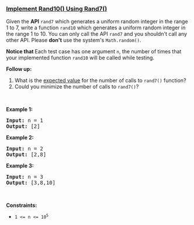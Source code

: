 ### [Implement Rand10() Using Rand7()](https://leetcode.com/problems/implement-rand10-using-rand7)

<p>Given the <strong>API</strong>&nbsp;<code>rand7</code> which generates a uniform random integer in the range 1 to 7, write a function <code>rand10</code>&nbsp;which generates a uniform random integer in the range 1 to 10. You can only call the API <code>rand7</code>&nbsp;and you shouldn&#39;t call any other API. Please&nbsp;<strong>don&#39;t</strong> use the system&#39;s <code>Math.random()</code>.</p>

<div>
<p><strong>Notice that </strong>Each test case has one argument&nbsp;<code>n</code>, the number of times that your implemented function&nbsp;<code>rand10</code> will be called while testing.&nbsp;</p>

<p><strong>Follow up:</strong></p>

<ol>
	<li>What is the <a href="https://en.wikipedia.org/wiki/Expected_value" target="_blank">expected value</a>&nbsp;for the number of calls to&nbsp;<code>rand7()</code>&nbsp;function?</li>
	<li>Could you minimize the number of calls to <code>rand7()</code>?</li>
</ol>
</div>

<p>&nbsp;</p>
<p><strong>Example 1:</strong></p>
<pre><strong>Input:</strong> n = 1
<strong>Output:</strong> [2]
</pre><p><strong>Example 2:</strong></p>
<pre><strong>Input:</strong> n = 2
<strong>Output:</strong> [2,8]
</pre><p><strong>Example 3:</strong></p>
<pre><strong>Input:</strong> n = 3
<strong>Output:</strong> [3,8,10]
</pre>
<p>&nbsp;</p>
<p><strong>Constraints:</strong></p>

<ul>
	<li><code>1 &lt;= n &lt;= 10<sup>5</sup></code></li>
</ul>
